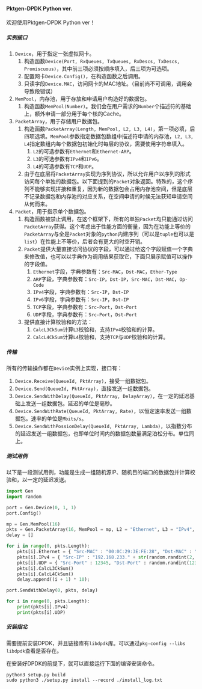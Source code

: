 #### Pktgen-DPDK Python ver.

欢迎使用Pktgen-DPDK Python ver！

##### 实例接口

1. `Device`，用于指定一张虚拟网卡。
   1. 构造函数`Device(Port, RxQueues, TxQueues, RxDescs, TxDescs, Promiscuous)`，其中前三项必须按顺序填入，后三项为可选项。
   2. 配置网卡`Device.Config()`，在构造函数之后调用。
   3. 只读字段`Device.MAC`，访问网卡的MAC地址。（目前尚不可调用，调用会导致段错误）
2. `MemPool`，内存池，用于存放和申请用户构造好的数据包。
   1. 构造函数`MemPool(Number)`。我们会在用户需求的`Number`个描述符的基础上，额外申请一部分用于每个核的Cache。
3. `PacketArray`，用于存储用户数据包。
   1. 构造函数`PacketArray(Length, MemPool, L2, L3, L4)`，第一项必填，后四项选填。`MemPool`参数指定数据包数组中描述符申请的内存池，`L2, L3, L4`指定数组内每个数据包初始化时每层的协议，需要使用字符串填入。
      1. `L2`的可选参数有`Ethernet`和`Ethernet-ARP`。
      2. `L3`的可选参数有`IPv4`和`IPv6`。
      3. `L4`的可选参数有`TCP`和`UDP`。
   2. 由于在底层将`PacketArray`实现为序列协议，所以允许用户以序列的形式访问每个单独的数据包。以下面提到的`Packet`对象返回。特殊的，这个序列不能够实现拼接和重复，因为新的数据包会占用内存池空间，但是底层不记录数据包和内存池的对应关系，在空间申请的时候无法获知申请空间从何而来。
4. `Packet`，用于指示单个数据包。
   1. 构造函数被禁止调用，在这个框架下，所有的单独`Packet`均只能通过访问`PacketArray`获得。这个考虑出于性能方面的衡量，因为在功能上等价的`PacketArray`与全是`Packet`对象的`python`内建序列（可以是`tuple`也可以是`list`）在性能上不等价，后者会有更大的时空开销。
   2. `Packet`提供大量直接访问协议的字段，可以通过给这个字段赋值一个字典来修改值，也可以以字典作为调用结果获取它，下面只展示赋值可以操作的字段值。
      1. `Ethernet`字段，字典参数有：`Src-MAC`，`Dst-MAC`，`Ether-Type`
      2. `ARP`字段，字典参数有：`Src-IP`，`Dst-IP`，`Src-MAC`，`Dst-MAC`，`Op-Code`
      3. `IPv4`字段，字典参数有：`Src-IP`，`Dst-IP`
      4. `IPv6`字段，字典参数有：`Src-IP`，`Dst-IP`
      5. `TCP`字段，字典参数有：`Src-Port`，`Dst-Port`
      6. `UDP`字段，字典参数有：`Src-Port`，`Dst-Port`
   3. 提供直接计算校验和的方法：
      1. `CalcL3CkSum`计算`L3`校验和，支持`IPv4`校验和的计算。
      2. `CalcL4CkSum`计算`L4`校验和，支持`TCP`与`UDP`校验和的计算。

##### 传输

所有的传输操作都在`Device`实例上实现，接口有：

1. `Device.Receive(QueueId, PktArray)`，接受一组数据包。
2. `Device.Send(QueueId, PktArray)`，直接发送一组数据包。
3. `Device.SendWithDelay(QueueId, PktArray, DelayArray)`，在一定的延迟基础上发送一组数据包。延迟的单位是毫秒。
4. `Device.SendWithRate(QueueId, PktArray, Rate)`，以恒定速率发送一组数据包。速率的单位是`Mbits/s`。
5. `Device.SendWithPossionDelay(QueueId, PktArray, Lambda)`，以指数分布的延迟发送一组数据包，也即单位时间内的数据包数量满足泊松分布。单位同上。

##### 测试用例

以下是一段测试用例，功能是生成一组随机源IP、随机目的端口的数据包并计算校验和，以一定的延迟发送。

```python
import Gen
import random

port = Gen.Device(0, 1, 1)
port.Config()

mp = Gen.MemPool(16)
pkts = Gen.PacketArray(16, MemPool = mp, L2 = "Ethernet", L3 = "IPv4", L4 = "UDP")
delay = []

for i in range(0, pkts.Length):
    pkts[i].Ethernet = { "Src-MAC" : "00:0C:29:3E:FE:28", "Dst-MAC" : "04-33-C2-71-65-B5", "Ether-Type" : 0x0800 }
    pkts[i].IPv4 = { "Src-IP" : "192.168.233." + str(random.randint(2, 254)), "Dst-IP" : "192.168.31.15" }
    pkts[i].UDP = { "Src-Port" : 12345, "Dst-Port" : random.randint(12345, 23456)}
    pkts[i].CalcL3CkSum()
    pkts[i].CalcL4CkSum()
    delay.append((i + 1) * 10);

port.SendWithDelay(0, pkts, delay)

for i in range(0, pkts.Length):
    print(pkts[i].IPv4)
    print(pkts[i].UDP)
```

##### 安装指北

需要提前安装DPDK，并且链接库有`libdpdk`库。可以通过`pkg-config --libs libdpdk`查看是否存在。

在安装好DPDK的前提下，就可以直接运行下面的编译安装命令。

```shell
python3 setup.py build
sudo python3 ./setup.py install --record ./install_log.txt
```

